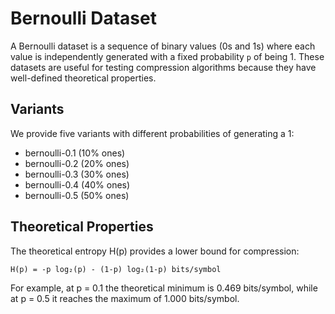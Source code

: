 # Bernoulli Dataset

A Bernoulli dataset is a sequence of binary values (0s and 1s) where each value is independently generated with a fixed probability `p` of being 1. These datasets are useful for testing compression algorithms because they have well-defined theoretical properties.

## Variants

We provide five variants with different probabilities of generating a 1:
- bernoulli-0.1 (10% ones)
- bernoulli-0.2 (20% ones)
- bernoulli-0.3 (30% ones)
- bernoulli-0.4 (40% ones)
- bernoulli-0.5 (50% ones)

## Theoretical Properties

The theoretical entropy H(p) provides a lower bound for compression:
```
H(p) = -p log₂(p) - (1-p) log₂(1-p) bits/symbol
```

For example, at p = 0.1 the theoretical minimum is 0.469 bits/symbol, while at p = 0.5 it reaches the maximum of 1.000 bits/symbol.
